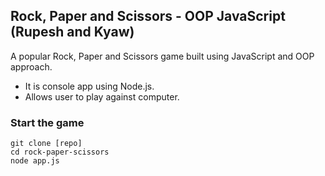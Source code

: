 ## Rock, Paper and Scissors - OOP JavaScript (Rupesh and Kyaw)

A popular Rock, Paper and Scissors game built using JavaScript and OOP approach.

- It is console app using Node.js.
- Allows user to play against computer.

### Start the game

```
git clone [repo]
cd rock-paper-scissors
node app.js
```
